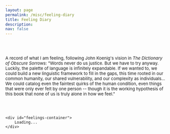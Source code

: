 ```yaml
---
layout: page
permalink: /misc/feeling-diary
title: Feeling Diary
description:
nav: false
---
```


<style>
.feelings-wrapper {
    background-color: var(--global-bg-color);
    border: 3px solid #999;
    box-shadow: 0 6px 20px rgba(0, 0, 0, 0.25);
    border-radius: 4px;
}

.feeling-entry {
    padding: 30px;
    position: relative;
    background-color: var(--global-bg-color);
}

.feeling-entry:not(:last-child) {
    position: relative;
    padding-bottom: 40px;
}

.feeling-entry:not(:last-child)::after {
    content: '';
    position: absolute;
    bottom: 10px;
    left: 0;
    right: 0;
    height: 10px;
    background-image: url("data:image/svg+xml,%3Csvg width='100%25' height='10' xmlns='http://www.w3.org/2000/svg'%3E%3Cpath d='M0,5 L5,0 L10,5 L15,0 L20,5 L25,0 L30,5 L35,0 L40,5 L45,0 L50,5 L55,0 L60,5 L65,0 L70,5 L75,0 L80,5 L85,0 L90,5 L95,0 L100,5' stroke='%23999' stroke-width='2' fill='none' vector-effect='non-scaling-stroke'/%3E%3C/svg%3E");
    background-repeat: repeat-x;
    background-size: 100px 10px;
    background-position: center;
}

.feeling-timestamp {
    text-align: left;
    font-size: 0.85em;
    color: var(--global-text-color-light);
    margin-bottom: 8px;
    padding-bottom: 6px;
    border-bottom: 1px solid rgba(0, 0, 0, 0.05);
}

.feeling-day {
    display: inline;
    font-weight: 600;
    color: var(--global-theme-color);
    margin-right: 8px;
}

.feeling-date-time {
    display: inline;
    opacity: 0.7;
}

.feeling-text {
    font-size: 1.05em;
    line-height: 1.8;
    color: var(--global-text-color);
    text-align: left;
    font-style: normal;
}

.diary-container {
    max-width: 650px;
    margin: 60px auto;
}

.diary-header {
    margin-bottom: 60px;
    text-align: left;
    font-style: normal;
    color: var(--global-text-color-light);
    font-size: 0.95em;
}
</style>

<div class="diary-container">
    <div class="diary-header">
        A record of what I am feeling, following John Koenig's vision in <em>The Dictionary of Obscure Sorrows</em>: "Words never do us justice. But we have to try anyway. Luckily, the palette of language is infinitely expandable. If we wanted to, we could build a new linguistic framework to fill in the gaps, this time rooted in our common humanity, our shared vulnerability, and our complexity as individuals... We could catalog even the faintest quirks of the human condition, even things that were only ever felt by one person -- though it is the working hypothesis of this book that none of us is truly alone in how we feel."
    </div>

    <div id="feelings-container">
        Loading...
    </div>
</div>

<script>
fetch('/assets/json/feelings.jsonl')
    .then(response => response.text())
    .then(data => {
        const lines = data.trim().split('\n');
        const entries = lines.map(line => JSON.parse(line));

        // Function to convert 12-hour time to 24-hour for sorting
        function convertTo24Hour(time, amPm) {
            const [hours, minutes] = time.split(':').map(num => parseInt(num));
            let hour24 = hours;

            if (amPm === 'PM' && hours !== 12) {
                hour24 = hours + 12;
            } else if (amPm === 'AM' && hours === 12) {
                hour24 = 0;
            }

            return `${String(hour24).padStart(2, '0')}:${String(minutes).padStart(2, '0')}`;
        }

        // Sort by date and time, most recent first
        entries.sort((a, b) => {
            const time24A = convertTo24Hour(a.time, a.am_pm);
            const time24B = convertTo24Hour(b.time, b.am_pm);
            const dateTimeA = new Date(a.date + 'T' + time24A);
            const dateTimeB = new Date(b.date + 'T' + time24B);
            return dateTimeB - dateTimeA;
        });

        const container = document.getElementById('feelings-container');
        container.innerHTML = '';

        // Create wrapper for all entries
        const wrapper = document.createElement('div');
        wrapper.className = 'feelings-wrapper';

        entries.forEach(entry => {
            const entryDiv = document.createElement('div');
            entryDiv.className = 'feeling-entry';

            const dayOfWeek = entry.day_of_week || new Date(entry.date).toLocaleDateString('en-US', { weekday: 'long' });
            const timeDisplay = `${entry.time} ${entry.am_pm}`;

            entryDiv.innerHTML = `
                <div class="feeling-timestamp">
                    <span class="feeling-day">${dayOfWeek}</span>
                    <span class="feeling-date-time">${entry.date} • ${timeDisplay}</span>
                </div>
                <div class="feeling-text">${entry.feeling}</div>
            `;

            wrapper.appendChild(entryDiv);
        });

        container.appendChild(wrapper);
    })
    .catch(error => {
        document.getElementById('feelings-container').innerHTML =
            '<p style="color: var(--global-text-color-light); text-align: center;">Unable to load feelings</p>';
        console.error('Error loading feelings:', error);
    });
</script>
